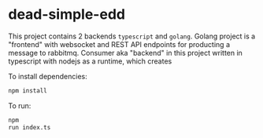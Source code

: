 # dead-simple-edd

This project contains 2 backends `typescript` and `golang`.
Golang project is a "frontend" with websocket and REST API endpoints for producting a message to rabbitmq.
Consumer aka "backend" in this project written in typescript with nodejs as a runtime, which creates 


To install dependencies:

```bash
npm install
```

To run:

```bash
npm
run index.ts
```

